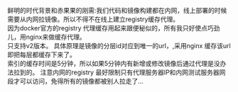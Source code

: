 鲜明的时代背景和赤果果的刚需:我们代码和镜像构建都在内网，线上部署的时候需要从内网拉镜像。所以不得不在线上建立registry缓存代理。      
因为docker官方的registry 代理缓存用起来跟便秘似的，所有我只好使点巧劲儿，用nginx来做缓存代理。    
只支持v2版本。
具体原理是镜像的分层id对应到唯一的url，,采用nginx 缓存该url即把每层都缓存下来了。   
索引的缓存时间是5分钟，所以如果5分钟内有新增或修改镜像后通过代理是没办法拉到的。
注意内网的registry 最好限制只有代理服务器IP和内网测试服务器网段才可以访问，免得所有的镜像都被别人拉走了...
